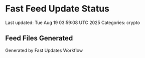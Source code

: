 # Fast Feed Update Status
Last updated: Tue Aug 19 03:59:08 UTC 2025
Categories: crypto

## Feed Files Generated

Generated by Fast Updates Workflow
